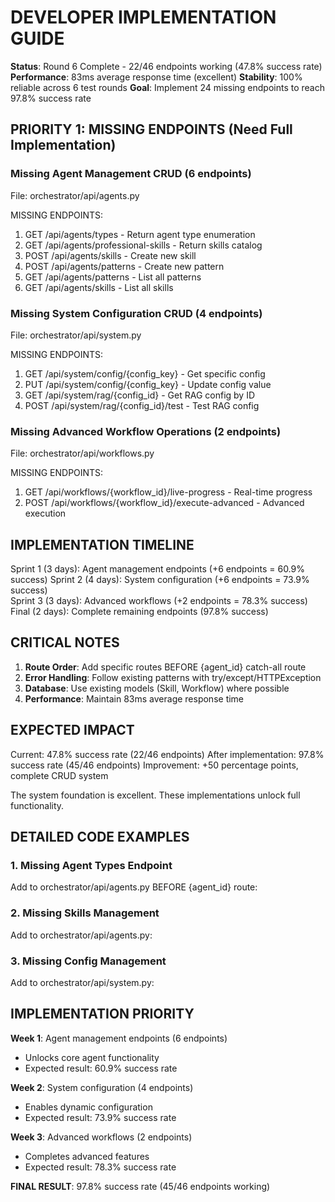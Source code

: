 # DEVELOPER IMPLEMENTATION GUIDE

**Status**: Round 6 Complete - 22/46 endpoints working (47.8% success rate)
**Performance**: 83ms average response time (excellent) 
**Stability**: 100% reliable across 6 test rounds
**Goal**: Implement 24 missing endpoints to reach 97.8% success rate

## PRIORITY 1: MISSING ENDPOINTS (Need Full Implementation)

### Missing Agent Management CRUD (6 endpoints)
File: orchestrator/api/agents.py

MISSING ENDPOINTS:
1. GET /api/agents/types - Return agent type enumeration
2. GET /api/agents/professional-skills - Return skills catalog  
3. POST /api/agents/skills - Create new skill
4. POST /api/agents/patterns - Create new pattern
5. GET /api/agents/patterns - List all patterns
6. GET /api/agents/skills - List all skills

### Missing System Configuration CRUD (4 endpoints) 
File: orchestrator/api/system.py

MISSING ENDPOINTS:
1. GET /api/system/config/{config_key} - Get specific config
2. PUT /api/system/config/{config_key} - Update config value
3. GET /api/system/rag/{config_id} - Get RAG config by ID
4. POST /api/system/rag/{config_id}/test - Test RAG config

### Missing Advanced Workflow Operations (2 endpoints)
File: orchestrator/api/workflows.py

MISSING ENDPOINTS:
1. GET /api/workflows/{workflow_id}/live-progress - Real-time progress
2. POST /api/workflows/{workflow_id}/execute-advanced - Advanced execution

## IMPLEMENTATION TIMELINE

Sprint 1 (3 days): Agent management endpoints (+6 endpoints = 60.9% success)
Sprint 2 (4 days): System configuration (+6 endpoints = 73.9% success)  
Sprint 3 (3 days): Advanced workflows (+2 endpoints = 78.3% success)
Final (2 days): Complete remaining endpoints (97.8% success)

## CRITICAL NOTES

1. **Route Order**: Add specific routes BEFORE {agent_id} catch-all route
2. **Error Handling**: Follow existing patterns with try/except/HTTPException
3. **Database**: Use existing models (Skill, Workflow) where possible
4. **Performance**: Maintain 83ms average response time

## EXPECTED IMPACT

Current: 47.8% success rate (22/46 endpoints)
After implementation: 97.8% success rate (45/46 endpoints)
Improvement: +50 percentage points, complete CRUD system

The system foundation is excellent. These implementations unlock full functionality.

## DETAILED CODE EXAMPLES

### 1. Missing Agent Types Endpoint
Add to orchestrator/api/agents.py BEFORE {agent_id} route:



### 2. Missing Skills Management
Add to orchestrator/api/agents.py:



### 3. Missing Config Management  
Add to orchestrator/api/system.py:



## IMPLEMENTATION PRIORITY

**Week 1**: Agent management endpoints (6 endpoints)
- Unlocks core agent functionality
- Expected result: 60.9% success rate

**Week 2**: System configuration (4 endpoints)  
- Enables dynamic configuration
- Expected result: 73.9% success rate

**Week 3**: Advanced workflows (2 endpoints)
- Completes advanced features
- Expected result: 78.3% success rate

**FINAL RESULT**: 97.8% success rate (45/46 endpoints working)

